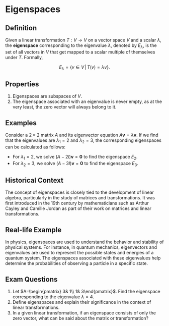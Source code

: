 # Eigenspaces

## Definition
Given a linear transformation $T:V\rightarrow V$ on a vector space $V$ and a scalar $\lambda$, the **eigenspace** corresponding to the eigenvalue $\lambda$, denoted by $E_{\lambda}$, is the set of all vectors in $V$ that get mapped to a scalar multiple of themselves under $T$. Formally, 

$$E_{\lambda}=\{ v\in V\,|\, T(v)=\lambda v\}.$$

## Properties
1. Eigenspaces are subspaces of $V$.
2. The eigenspace associated with an eigenvalue is never empty, as at the very least, the zero vector will always belong to it.

## Examples
Consider a $2\times 2$ matrix $A$ and its eigenvector equation $A\mathbf{v}=\lambda\mathbf{v}$. If we find that the eigenvalues are $\lambda_1= 2$ and $\lambda_2= 3$, the corresponding eigenspaces can be calculated as follows:
- For $\lambda_1= 2$, we solve $(A-2I)\mathbf{v}=\mathbf{0}$ to find the eigenspace $E_2$.
- For $\lambda_2= 3$, we solve $(A-3I)\mathbf{v}=\mathbf{0}$ to find the eigenspace $E_3$.

## Historical Context
The concept of eigenspaces is closely tied to the development of linear algebra, particularly in the study of matrices and transformations. It was first introduced in the 19th century by mathematicians such as Arthur Cayley and Camille Jordan as part of their work on matrices and linear transformations.

## Real-life Example
In physics, eigenspaces are used to understand the behavior and stability of physical systems. For instance, in quantum mechanics, eigenvectors and eigenvalues are used to represent the possible states and energies of a quantum system. The eigenspaces associated with these eigenvalues help determine the probabilities of observing a particle in a specific state.

## Exam Questions
1. Let $A=\begin{pmatrix} 3& 1\\ 1& 3\end{pmatrix}$. Find the eigenspace corresponding to the eigenvalue $\lambda= 4$.
2. Define eigenspaces and explain their significance in the context of linear transformations.
3. In a given linear transformation, if an eigenspace consists of only the zero vector, what can be said about the matrix or transformation?